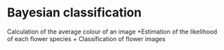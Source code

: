 #  Bayesian classification
Calculation of the average colour of an image +Estimation of the likelihood of each flower species + Classification of flower images 
